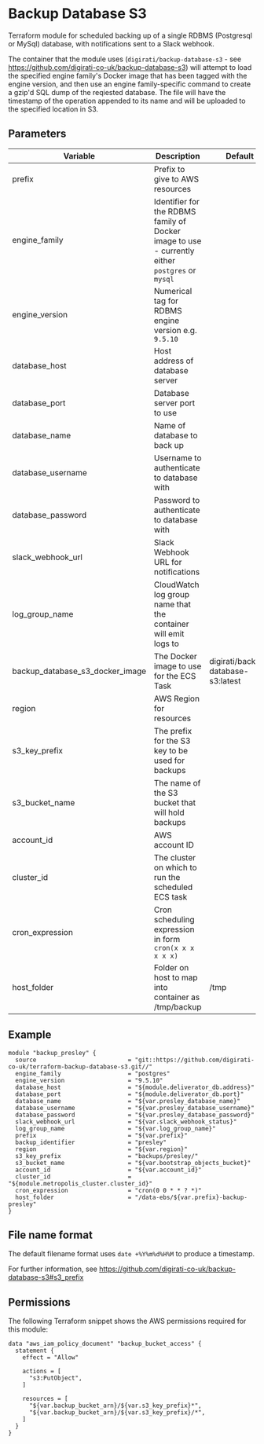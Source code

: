 # Backup Database S3

Terraform module for scheduled backing up of a single RDBMS (Postgresql or MySql) database, with notifications sent to a Slack webhook.

The container that the module uses (`digirati/backup-database-s3` - see https://github.com/digirati-co-uk/backup-database-s3) will attempt to load the specified engine family's Docker image that has been tagged with the engine version, and then use an engine family-specific command to create a gzip'd SQL dump of the reqiested database. The file will have the timestamp of the operation appended to its name and will be uploaded to the specified location in S3.

## Parameters

| Variable                        | Description                                                                                     | Default                            |
|---------------------------------|-------------------------------------------------------------------------------------------------|------------------------------------|
| prefix                          | Prefix to give to AWS resources                                                                 |                                    |
| engine_family                   | Identifier for the RDBMS family of Docker image to use - currently either `postgres` or `mysql` |                                    |
| engine_version                  | Numerical tag for RDBMS engine version e.g. `9.5.10`                                            |                                    |
| database_host                   | Host address of database server                                                                 |                                    |
| database_port                   | Database server port to use                                                                     |                                    |
| database_name                   | Name of database to back up                                                                     |                                    |
| database_username               | Username to authenticate to database with                                                       |                                    |
| database_password               | Password to authenticate to database with                                                       |                                    |
| slack_webhook_url               | Slack Webhook URL for notifications                                                             |                                    |
| log_group_name                  | CloudWatch log group name that the container will emit logs to                                  |                                    |
| backup_database_s3_docker_image | The Docker image to use for the ECS Task                                                        | digirati/backup-database-s3:latest |
| region                          | AWS Region for resources                                                                        |                                    |
| s3_key_prefix                   | The prefix for the S3 key to be used for backups                                                |                                    |
| s3_bucket_name                  | The name of the S3 bucket that will hold backups                                                |                                    |
| account_id                      | AWS account ID                                                                                  |                                    |
| cluster_id                      | The cluster on which to run the scheduled ECS task                                              |                                    |
| cron_expression                 | Cron scheduling expression in form `cron(x x x x x x)`                                          |                                    |
| host_folder                     | Folder on host to map into container as /tmp/backup                                             | /tmp                               |

## Example

```
module "backup_presley" {
  source                          = "git::https://github.com/digirati-co-uk/terraform-backup-database-s3.git//"
  engine_family                   = "postgres"
  engine_version                  = "9.5.10"
  database_host                   = "${module.deliverator_db.address}"
  database_port                   = "${module.deliverator_db.port}"
  database_name                   = "${var.presley_database_name}"
  database_username               = "${var.presley_database_username}"
  database_password               = "${var.presley_database_password}"
  slack_webhook_url               = "${var.slack_webhook_status}"
  log_group_name                  = "${var.log_group_name}"
  prefix                          = "${var.prefix}"
  backup_identifier               = "presley"
  region                          = "${var.region}"
  s3_key_prefix                   = "backups/presley/"
  s3_bucket_name                  = "${var.bootstrap_objects_bucket}"
  account_id                      = "${var.account_id}"
  cluster_id                      = "${module.metropolis_cluster.cluster_id}"
  cron_expression                 = "cron(0 0 * * ? *)"
  host_folder                     = "/data-ebs/${var.prefix}-backup-presley"
}

```

## File name format

The default filename format uses `date +%Y%m%d%H%M` to produce a timestamp.

For further information, see https://github.com/digirati-co-uk/backup-database-s3#s3_prefix

## Permissions

The following Terraform snippet shows the AWS permissions required for this module:

```
data "aws_iam_policy_document" "backup_bucket_access" {
  statement {
    effect = "Allow"

    actions = [
      "s3:PutObject",
    ]

    resources = [
      "${var.backup_bucket_arn}/${var.s3_key_prefix}*",
      "${var.backup_bucket_arn}/${var.s3_key_prefix}/*",
    ]
  }
}
```
